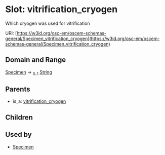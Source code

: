 
# Slot: vitrification_cryogen

Which cryogen was used for vitrification

URI: [https://w3id.org/osc-em/oscem-schemas-general/Specimen_vitrification_cryogen](https://w3id.org/osc-em/oscem-schemas-general/Specimen_vitrification_cryogen)


## Domain and Range

[Specimen](Specimen.md) &#8594;  <sub>0..1</sub> [String](types/String.md)

## Parents

 *  is_a: [vitrification_cryogen](vitrification_cryogen.md)

## Children


## Used by

 * [Specimen](Specimen.md)
